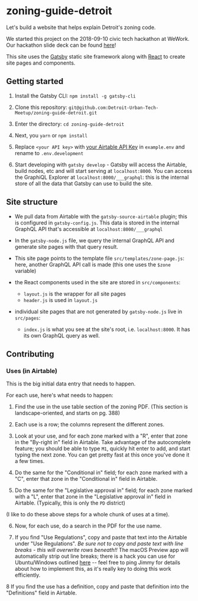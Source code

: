 # zoning-guide-detroit

Let's build a website that helps explain Detroit's zoning code.

We started this project on the 2018-09-10 civic tech hackathon at WeWork. Our hackathon slide deck can be found [here](https://docs.google.com/presentation/d/1pZMpCYmuuGy8EJjk9DJUdPwjpkRc9JUTEUQBDbnh7XU/edit#slide=id.g6099c04ea9_2_0)!

This site uses the [Gatsby](https://www.gatsbyjs.org/tutorial/) static site framework along with [React](https://reactjs.org/tutorial/tutorial.html) to create site pages and components.

## Getting started

1. Install the Gatsby CLI: `npm install -g gatsby-cli`

2. Clone this repository: `git@github.com:Detroit-Urban-Tech-Meetup/zoning-guide-detroit.git`

3. Enter the directory: `cd zoning-guide-detroit`

4. Next, you `yarn` or `npm install`

5. Replace `<your API key>` with [your Airtable API Key](https://support.airtable.com/hc/en-us/articles/219046777-How-do-I-get-my-API-key-) in `example.env` and rename to `.env.development`

6. Start developing with `gatsby develop` - Gatsby will access the Airtable, build nodes, etc and will start serving at `localhost:8000`. You can access the GraphiQL Explorer at `localhost:8000/___graphql`: this is the internal store of all the data that Gatsby can use to build the site.

## Site structure

- We pull data from Airtable with the `gatsby-source-airtable` plugin; this is configured in `gatsby-config.js`. This data is stored in the internal GraphQL API that's accessible at `localhost:8000/___graphql`

- In the `gatsby-node.js` file, we query the internal GraphQL API and generate site pages with that query result.

- This site page points to the template file `src/templates/zone-page.js`: here, another GraphQL API call is made (this one uses the `$zone` variable)

- the React components used in the site are stored in `src/components`:

  - `layout.js` is the wrapper for all site pages
  - `header.js` is used in `layout.js`

- individual site pages that are not generated by `gatsby-node.js` live in `src/pages`:

  - `index.js` is what you see at the site's root, i.e. `localhost:8000`. It has its own GraphQL query as well.

## Contributing

### Uses (in Airtable)

This is the big initial data entry that needs to happen.

For each use, here's what needs to happen:

1. Find the use in the use table section of the zoning PDF. (This section is landscape-oriented, and starts on pg. 388)

2. Each use is a row; the columns represent the different zones.

3. Look at your use, and for each zone marked with a "R", enter that zone in the "By-right in" field in Airtable. Take advantage of the autocomplete feature; you should be able to type `M1`, quickly hit enter to add, and start typing the next zone. You can get pretty fast at this once you've done it a few times.

4. Do the same for the "Conditional in" field; for each zone marked with a "C", enter that zone in the "Conditional in" field in Airtable.

5. Do the same for the "Legislative approval in" field; for each zone marked with a "L", enter that zone in the "Legislative approval in" field in Airtable. (Typically, this is only the `PD` district)

(I like to do these above steps for a whole chunk of uses at a time).

6. Now, for each use, do a search in the PDF for the use name.

7. If you find "Use Regulations", copy and paste that text into the Airtable under "Use Regulations". *Be sure not to copy and paste text with line breaks - this will overwrite rows beneath!!* The macOS Preview app will automatically strip out line breaks; there is a hack you can use for Ubuntu/Windows outlined [here](https://superuser.com/a/796341) -- feel free to ping Jimmy for details about how to implement this, as it's really key to doing this work efficiently.

8 If you find the use has a definition, copy and paste that definition into the "Definitions" field in Airtable.